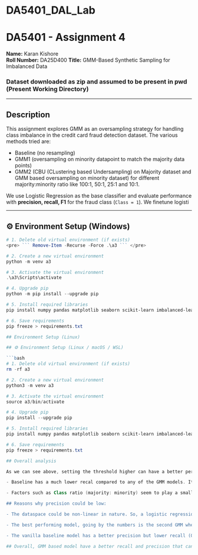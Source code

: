 # DA5401_DAL_Lab
# DA5401 - Assignment 4  
**Name:** Karan Kishore  
**Roll Number:** DA25D400
**Title:** GMM-Based Synthetic Sampling for Imbalanced Data

### Dataset downloaded as zip and assumed to be present in pwd (Present Working Directory)

---

## Description
This assignment explores GMM as an oversampling strategy for handling class imbalance in the credit card fraud detection dataset. The various methods tried are:
- Baseline (no resampling)  
- GMM1 (oversampling on minority datapoint to match the majority data points)
- GMM2 (CBU (CLustering based Undersampling) on Majority dataset and GMM based oversampling on minority dataset) for different majority:minority ratio like 100:1, 50:1, 25:1 and 10:1.

We use Logistic Regression as the base classifier and evaluate performance with **precision, recall, F1** for the fraud class (`Class = 1`). We finetune logisti

---

## ⚙️ Environment Setup (Windows)

```powershell
# 1. Delete old virtual environment (if exists)
<pre> ``` Remove-Item -Recurse -Force .\a3 ``` </pre>

# 2. Create a new virtual environment
python -m venv a3

# 3. Activate the virtual environment
.\a3\Scripts\activate

# 4. Upgrade pip
python -m pip install --upgrade pip

# 5. Install required libraries
pip install numpy pandas matplotlib seaborn scikit-learn imbalanced-learn jupyter

# 6. Save requirements
pip freeze > requirements.txt

## Environment Setup (Linux)

## ⚙️ Environment Setup (Linux / macOS / WSL)

```bash
# 1. Delete old virtual environment (if exists)
rm -rf a3

# 2. Create a new virtual environment
python3 -m venv a3

# 3. Activate the virtual environment
source a3/bin/activate

# 4. Upgrade pip
pip install --upgrade pip

# 5. Install required libraries
pip install numpy pandas matplotlib seaborn scikit-learn imbalanced-learn jupyter

# 6. Save requirements
pip freeze > requirements.txt

## Overall analysis

As we can see above, setting the threshold higher can have a better performance balancing precision with recall. In our case, the models trained on GMMs are almost identical in performance.

- Baseline has a much lower recal compared to any of the GMM models. It increases by 10-15% using GMMs which is excellent as we are able to get the minority samples predictions more correctly.

- Factors such as Class ratio (majority: minority) seem to play a small role as well. As y increase in (x:y), i.e., the number of majority classes in CBU decreases, the recall tends to fall - this also shows that higher number of majority classes compared to minority is slightly better  (the weighted f1 score doesn't matter much though).

## Reasons why precision could be low:

- The dataspace could be non-linear in nature. So, a logistic regression based model may not be able to perform the classification.

- The best performing model, going by the numbers is the second GMM where CBU is done on the majority sample and oversampling using GMM is done on the minority sample (precision ~ 0.5787 and recall ~ 0.7703). However, the precision needs to be much higher for a "real-life" implemenatations: several factors can improve this, for example by choosing an appropriate classification method.

- The vanilla baseline model has a better precision but lower recall (0.6554). Here, recall is extremely important as we can't ignore a fraudulent transaction which leads me to the fact that GMM based sampling is better. Empirically, CBU undersampling and GMM based oversampling is slightly better as well as CBU just tries to remove datapoints that belong to a majority class cluster.

## Overall, GMM based model have a better recall and precision that can be imporoved using better clustering methods and finetuning them.
